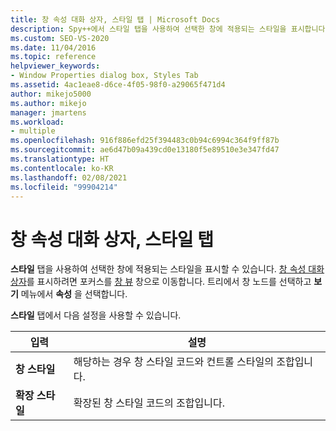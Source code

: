 ```yaml
---
title: 창 속성 대화 상자, 스타일 탭 | Microsoft Docs
description: Spy++에서 스타일 탭을 사용하여 선택한 창에 적용되는 스타일을 표시합니다. 포커스를 창 뷰 창으로 이동하여 창 속성 대화 상자를 표시합니다.
ms.custom: SEO-VS-2020
ms.date: 11/04/2016
ms.topic: reference
helpviewer_keywords:
- Window Properties dialog box, Styles Tab
ms.assetid: 4ac1eae8-d6ce-4f05-98f0-a29065f471d4
author: mikejo5000
ms.author: mikejo
manager: jmartens
ms.workload:
- multiple
ms.openlocfilehash: 916f886efd25f394483c0b94c6994c364f9ff87b
ms.sourcegitcommit: ae6d47b09a439cd0e13180f5e89510e3e347fd47
ms.translationtype: HT
ms.contentlocale: ko-KR
ms.lasthandoff: 02/08/2021
ms.locfileid: "99904214"
---
```

# <a name="styles-tab-window-properties-dialog-box"></a>창 속성 대화 상자, 스타일 탭
**스타일** 탭을 사용하여 선택한 창에 적용되는 스타일을 표시할 수 있습니다. [창 속성 대화 상자](../debugger/window-properties-dialog-box.md)를 표시하려면 포커스를 [창 뷰](../debugger/windows-view.md) 창으로 이동합니다. 트리에서 창 노드를 선택하고 **보기** 메뉴에서 **속성** 을 선택합니다.

 **스타일** 탭에서 다음 설정을 사용할 수 있습니다.

|입력|설명|
|-----------|-----------------|
|**창 스타일**|해당하는 경우 창 스타일 코드와 컨트롤 스타일의 조합입니다.|
|**확장 스타일**|확장된 창 스타일 코드의 조합입니다.|